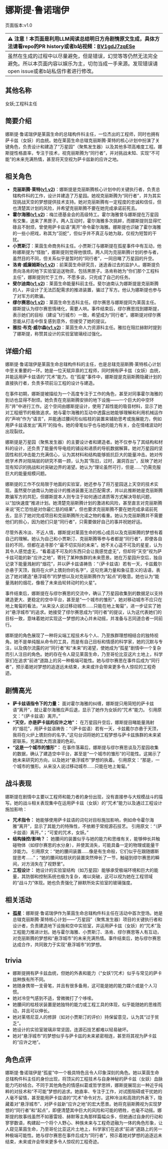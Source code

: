 # 娜斯提·鲁诺瑞伊
页面版本:v1.0
 

| :warning: 注意！本页面是利用LLM阅读总结明日方舟剧情原文生成，具体方法请看repo的PR history或者b站视频：[BV1gdJ7zqESe](https://www.bilibili.com/video/BV1gdJ7zqESe/)         |
|:----------------------------|
| 虽然在生成的过程中以尽量避免，但是错误，幻觉等等仍然无法完全避免。所以本页面内容以娱乐为主，切勿当成一手来源。发现错误请open issue或者b站私信作者进行修改。|



## 其他名称
女妖;工程科主任
## 简要介绍
娜斯提·鲁诺瑞伊是莱茵生命的总辖构件科主任，一位杰出的工程师，同时也拥有萨卡兹（女妖）的血统。她在莱茵生命总辖克丽斯腾·莱特的核心计划中扮演了关键角色，负责设计和建造了“万星园”（聚焦发生器）以及其他多项高难度工程。娜斯提性格直率，专注于技术，视克丽斯腾为“同行者”，并对挑战未知、实现“不可能”的未来充满热情，甚至将天空视为萨卡兹新的应许之地。
## 相关角色
-   **克丽斯腾·莱特([v1](extended_char_336509.md),[v2](../char_v3/extended_char_336509.md))**：娜斯提是克丽斯腾核心计划中的关键执行者，负责总辖构件科的工作，设计并建造了万星园。她视克丽斯腾为“同行者”，并为其实现挑战天空的梦想提供技术支持。她对克丽斯腾有一定程度的忠诚和信任，但也清楚其计划的风险，并希望克丽斯腾不要在她完成承诺前死去。
-   **霍尔海雅([v1](char_4027_heyak.md),[v2](../char_v3/char_4027_heyak.md))**：梅兰德基金会的高级特工。霍尔海雅曾与娜斯提在万星园有交集，送来了黑匣子。两人互动时，霍尔海雅多次挑衅，而娜斯提则显得忙碌且不耐烦，曾使用萨卡兹语“离开”命令霍尔海雅。娜斯提也识破了霍尔海雅的一些小把戏，称其为“羽蛇”，但似乎并不真正与她为敌，仅视为短暂的干扰。
-   **小贾斯汀**：莱茵生命商务科主任。小贾斯汀与娜斯提在孤星事件中有互动，他称娜斯提为“怪胎”，娜斯提则觉得他很烦。两人同为克丽斯腾计划的参与者，虽然目的不同，但关系似乎是暂时的“同行者”，一同目睹了万星园的升空。
-   **洛肯·威廉姆斯([v1](extended_char_91b78b.md),[v2](../char_v3/extended_char_91b78b.md))**：前莱茵生命研究员，迷迭香过去的监护人。娜斯提负责向洛肯的地下实验室运送物资，包括黑匣子。洛肯称她为“你们那个工程科主任”，娜斯提则忙于工作，不愿多谈，只完成了自己的任务。
-   **斐尔迪南([v1](extended_char_fei_er_di_nan.md),[v2](../char_v3/extended_char_fei_er_di_nan.md))**：莱茵生命能量科前主任。斐尔迪南认为娜斯提是克丽斯腾的人，并设计了无法匹配需求的推进装置，骗过了军方。他认为娜斯提也参与了对军方的欺骗。
-   **缪尔赛思([v1](char_249_mlyss.md),[v2](../char_v3/char_249_mlyss.md))**：莱茵生命生态科主任。缪尔赛思与娜斯提同为莱茵主任。娜斯提认为缪尔赛思情绪化，需要人哄。事件结束后，缪尔赛思找到娜斯提，表示她们的目标（建设飞行城市）一致，希望成为“同行者”。娜斯提对缪尔赛思能从打击中恢复感到意外，但接受了她的提议。
-   **雅拉·布克·威尔森([v1](extended_char_d1f8dc.md),[v2](../char_v3/extended_char_d1f8dc.md))**：莱茵生命人力资源科主任。雅拉在阻拦赫默时提到了娜斯提，称赞其设计的实验室玻璃经过强化。
## 详细介绍
娜斯提·鲁诺瑞伊是莱茵生命总辖构件科的主任，也是总辖克丽斯腾·莱特核心计划中至关重要的一环。她是一位天赋异禀的工程师，同时拥有萨卡兹（女妖）血统，并能运用萨卡兹语的“咒术”能力。在“孤星”事件中，娜斯提是克丽斯腾隐藏计划的直接执行者，负责多项前沿工程的设计与建造。

在事件初期，娜斯提被描绘为一个高度专注于工作的角色，甚至对同事霍尔海雅的到访也显得不耐烦。她负责在克丽斯腾安排的地下设施——一个巨大的中空环形“井”中进行工作。这个空间由娜斯提设计，使用了超性能的吸音材料，显示了她对工程细节的极致追求。她与霍尔海雅的互动中透露出她能够理解和利用机械运作的“声响”作为“语言”，并能通过腰间形似枯枝的装置来辅助思考或施展能力，例如用萨卡兹语发出“离开”的指令。她的骨笔似乎也与她的能力有关，会在情绪波动时出现裂纹。

娜斯提是万星园（聚焦发生器）的主要设计者和建造者。她不仅参与了其结构和材料的设计，还负责了能量传导电缆的铺设和递质的导航数据解算。她对万星园的坚固性和抗冲击能力充满信心，认为其材料和结构能够抵抗巨大的能量冲击。她对传统学术界对阻隔层的研究不屑一顾，认为其“陈旧，过时，漏洞百出”，反映了她对现有知识的挑战和对突破边界的渴望。她认为“理论虽然可行，但是......”仍需克服巨大的能量规模问题。

娜斯提的工作不仅局限于地面的实验室，她还参与了将万星园送上天空的技术实现。虽然斐尔迪南认为她设计的推进装置无法匹配需求，并以此推断她是克丽斯腾欺骗军方的共犯，但娜斯提本人则专注于如何通过递质等方式解决导航问题，以“加快速度”推进计划。她清楚克丽斯腾计划的激进和风险，甚至直言对克丽斯腾来说“死亡恐怕是对你最仁慈的结果”，但也要求克丽斯腾不要在她完成承诺前死去，显示了她对完成项目和克丽斯腾所允诺之物的看重。她认为克丽斯腾并不需要他们的担心，因为她们只是“同行者”，只需要做好自己的事并祝她好运。

尽管外表冷淡、不近人情，娜斯提对莱茵生命的核心成员以及克丽斯腾的梦想有着自己的理解。她认为自己和小贾斯汀、克丽斯腾等参与者都是“同行者”，即便各自目的不同，但都在追寻那个“最不切实际的未来”。她不关心遥不可及的星星，认为其令人感觉虚无，“看着遥不可及的东西只会让我感觉虚无”，但却将“天空”视为萨卡兹可能的新“应许之地”，寄托了某种族群的未来愿景。她在万星园升空后，独自记录下能量溅射的“烟花”，并以萨卡兹语祷告：“（萨卡兹语）若有一天，卡兹戴尔亦悬于天顶，我将在火炉上镌刻你的名字”，这句充满力量和象征意义的话语，表达了她对建造“悬浮城市”的梦想以及对克丽斯腾作为“起点”的敬意。她也认为“能量溅射的烟花，像极了未来齿轮转动时的火星”。

事件结束后，娜斯提在与缪尔赛思的交流中，确认了万星园收集到的数据足以支持建造更大、更稳定的空中平台，甚至是“一个城市的雏形”，她对移动城市不应只在地上匍匐的看法，“从来没人说过移动城市......只能在地上匍匐”，进一步证实了她对“悬浮城市”的追求。她接受了缪尔赛思成为“同行者”的提议，认为这代表她们的目标一致，意味着她对实现这一梦想的决心并未动摇，并准备与志同道合者一同前行。

娜斯提的角色展现了一种将尖端工程技术与个人、乃至族群理想相结合的独特视角。她不是单纯服从命令的工具，而是有自己目标和情感的科学家，她的沉默与专注，以及偶尔流露的对“同行者”和“未来”的渴望，使她成为“孤星”剧情中一个复杂而引人注目的角色。她的存在令人窥见莱茵生命，乃至哥伦比亚这片土地上，科学家们在追求“前进”道路上的另一种极端可能性。她与缪尔赛思在事件后成为“同行者”，预示着她对梦想的追逐远未结束，未来或许会带来更多令人惊叹的工程奇迹。
## 剧情高光
-   **萨卡兹语指令下的力量：** 面对霍尔海雅的纠缠，娜斯提只用简短的萨卡兹语“离开”，就让霍尔海雅应声后退，显示了她作为女妖的“咒术”能力。
    引用原文：“（萨卡兹语）离开。”
-   **“天空，亦是萨卡兹的应许之地”：** 在万星园升空后，娜斯提目睹能量溅射的“烟花”，用萨卡兹语祷告：“（萨卡兹语）若有一天，卡兹戴尔亦悬于天顶，我将在火炉上镌刻你的名字。”这句台词将她的工程梦想与萨卡兹族群的未来紧密联系，充满宏大而浪漫的色彩。
-   **“这是一个城市的雏形”：** 在事件落幕后，娜斯提与缪尔赛思谈及万星园收集的数据，确认了建造空中平台，甚至是“一个城市的雏形”的可能性。这揭示了她未来研究的方向，以及她对“悬浮城市”梦想的执着。
    引用原文：“那是，一个城市的雏形。从来没人说过移动城市......只能在地上匍匐。”
## 战斗表现
娜斯提在剧情中主要以工程师和能力者的身份出现，没有直接参与大规模战斗的描写。她的战斗相关表现集中在运用萨卡兹（女妖）的“咒术”能力以及通过工程设计施加影响：
-   **咒术指令：** 她能够使用萨卡兹语的词句对目标施加影响，例如命令霍尔海雅“离开”，显示了其能力的特殊性，不依赖于常规源石技艺。
    引用原文：“（萨卡兹语）离开。”；“可爱的咒术，女妖。”
-   **结构操控/影响？：** 她腰间的装置似乎与她的能力和思维有关，能够伸长并触碰物体（如缪尔赛思的水分身），并使其消失，可能具备一定的物理或能量干涉能力。
    引用原文：“她的腰间装置......像是有生命般，它们似乎在跟随娜斯提思考......”；“她的腰间枯枝状的装置突然伸长了一节，触碰到缪尔赛思的瞬间，对方消失在了视野里”。
-   **工程设计：** 她设计的实验室结构（如万星园）能够承受极端环境和巨大的能量，其防御和控制系统也极为复杂，难以突破，这可以视为她在工程领域的“战斗力”体现。她也负责强化了赫默所处实验室的玻璃强度。
## 相关活动
-   **[孤星](../stories/act25side.md)**：娜斯提·鲁诺瑞伊作为莱茵生命总辖构件科主任在活动中首次登场。她是总辖克丽斯腾·莱特核心计划——“万星园”（聚焦发生器）项目的关键执行者和设计者，负责建造地下设施和空中实验室，并运用萨卡兹（女妖）的“咒术”及工程能力推进计划。她与霍尔海雅、小贾斯汀、洛肯、缪尔赛思等人有互动，对克丽斯腾的梦想和“悬浮城市”的未来充满热情。事件结束后，她与缪尔赛思达成合作，共同致力于实现“悬浮城市”的梦想。
## trivia
-   娜斯提拥有萨卡兹血统，但她的外表和能力（“女妖”/咒术）似乎与常见的萨卡兹种族有所不同。
-   她随身携带一支骨笔，并且有很多备用，这可能是她的能力媒介或是个人习惯。
-   她对冷空气感到不适，曾微微打了个哆嗦。
-   她腰间的枯枝状装置是她独特的能力或工程工具的体现，似乎能随她的思维而动，并且可以伸长。
-   她对莱塔尼亚人的修辞（如对小贾斯汀的评价）持保留意见，认为其“过于贫乏”。
-   她设计的实验室玻璃非常坚固，连源石技艺都难以轻易破坏。
-   她对“悬浮城市”的梦想似乎与萨卡兹的未来紧密相连，甚至将其视为萨卡兹的“应许之地”。
## 角色点评
娜斯提·鲁诺瑞伊是“孤星”中一个极具特色且令人印象深刻的角色。她以莱茵生命总辖构件科主任的身份出现，将顶尖的工程技术与自身神秘的萨卡兹（女妖）血脉能力巧妙结合。不同于其他角色的情感纠葛或哲学思辨，娜斯提展现出一种近乎纯粹的对技术和“不可能”梦想的追求。她直率、专注于工作，对试图阻碍或干扰她的人毫不留情，甚至能用萨卡兹语的“咒术”命令对方。这种冷淡和高效的外表下，隐藏着对“悬浮城市”、对萨卡兹新“应许之地”的宏大愿景。她将克丽斯腾视为实现梦想的“同行者”和“起点”，即便清楚其中巨大的风险和可能的牺牲，也毫不动摇。娜斯提的故事线虽然不如塞雷娅、赫默等主角那样篇幅众多，但她通过自身的行动和寥寥数语，构建起一个将个人野心、种族未来与工程奇迹融为一体的角色形象，让人窥见莱茵生命，乃至哥伦比亚这片土地上，科学家们在追求“前进”道路上的另一种极端可能性。她与缪尔赛思在事件后成为“同行者”，预示着她对梦想的追逐远未结束，未来或许会带来更多令人惊叹的工程奇迹。